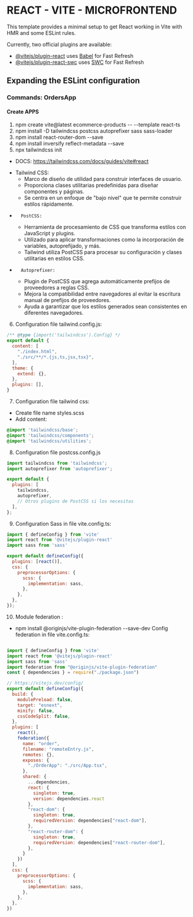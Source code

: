 # REACT - VITE - MICROFRONTEND

This template provides a minimal setup to get React working in Vite with HMR and some ESLint rules.

Currently, two official plugins are available:

- [@vitejs/plugin-react](https://github.com/vitejs/vite-plugin-react/blob/main/packages/plugin-react/README.md) uses [Babel](https://babeljs.io/) for Fast Refresh
- [@vitejs/plugin-react-swc](https://github.com/vitejs/vite-plugin-react-swc) uses [SWC](https://swc.rs/) for Fast Refresh

## Expanding the ESLint configuration

### Commands: OrdersApp

#### Create APPS
1. npm create vite@latest ecommerce-products -- --template react-ts
2. npm install -D tailwindcss postcss autoprefixer sass sass-loader 
3. npm install react-router-dom  --save
4. npm install  inversify reflect-metadata --save
5. npx tailwindcss init 
- DOCS:  https://tailwindcss.com/docs/guides/vite#react
* 	Tailwind CSS:
    * Marco de diseño de utilidad para construir interfaces de usuario.
    * Proporciona clases utilitarias predefinidas para diseñar componentes y páginas.
    * Se centra en un enfoque de "bajo nivel" que te permite construir estilos rápidamente.
* 		PostCSS:
    * Herramienta de procesamiento de CSS que transforma estilos con JavaScript y plugins.
    * Utilizado para aplicar transformaciones como la incorporación de variables, autoprefijado, y más.
    * Tailwind utiliza PostCSS para procesar su configuración y clases utilitarias en estilos CSS.
* 		Autoprefixer:
    * Plugin de PostCSS que agrega automáticamente prefijos de proveedores a reglas CSS.
    * Mejora la compatibilidad entre navegadores al evitar la escritura manual de prefijos de proveedores.
    * Ayuda a garantizar que los estilos generados sean consistentes en diferentes navegadores.

6. Configuration file tailwind.config.js: 
```js
/** @type {import('tailwindcss').Config} */
export default {
  content: [
    "./index.html",
    "./src/**/*.{js,ts,jsx,tsx}",
  ],
  theme: {
    extend: {},
  },
  plugins: [],
} 
```

7. Configuration file tailwind css:
- Create file name styles.scss
- Add content:
```css
@import 'tailwindcss/base';
@import 'tailwindcss/components';
@import 'tailwindcss/utilities';
```
8. Configuration file postcss.config.js
```js
import tailwindcss from 'tailwindcss';
import autoprefixer from 'autoprefixer';

export default {
  plugins: [
    tailwindcss,
    autoprefixer,
    // Otros plugins de PostCSS si los necesitas
  ],
};
```
9. Configuration Sass in file vite.config.ts:
```js
import { defineConfig } from 'vite'
import react from '@vitejs/plugin-react'
import sass from 'sass'

export default defineConfig({
  plugins: [react()],
  css: {
    preprocessorOptions: {
      scss: {
        implementation: sass,
      },
    },
  },
});
```
10. Module federation :
- npm install @originjs/vite-plugin-federation --save-dev
  Config federation in file vite.config.ts:
```js

import { defineConfig } from 'vite'
import react from '@vitejs/plugin-react'
import sass from 'sass'
import federation from "@originjs/vite-plugin-federation"
const { dependencies } = require("./package.json")

// https://vitejs.dev/config/
export default defineConfig({
  build: {
    modulePreload: false,
    target: "esnext",
    minify: false,
    cssCodeSplit: false,
  },
  plugins: [
    react(),
    federation({
      name: "order",
      filename: "remoteEntry.js",
      remotes: {},
      exposes: {
        "./OrderApp": "./src/App.tsx",
      }, 
      shared: {
        ...dependencies,
        react: {
          singleton: true,
          version: dependencies.react
        },
        "react-dom": {
          singleton: true,
          requiredVersion: dependencies["react-dom"],
        },
        "react-router-dom": {
          singleton: true,
          requiredVersion: dependencies["react-router-dom"],
        },
      }
    })
  ],
  css: {
    preprocessorOptions: {
      scss: {
        implementation: sass,
      },
    },
  },
})
```